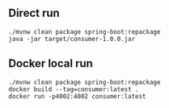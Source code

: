 ## Direct run

```commandline
./mvnw clean package spring-boot:repackage
java -jar target/consumer-1.0.0.jar
```

## Docker local run

```commandline
./mvnw clean package spring-boot:repackage
docker build --tag=consumer:latest .
docker run -p4002:4002 consumer:latest
```


